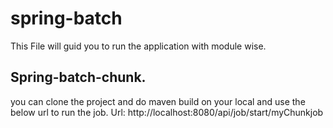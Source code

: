 # spring-batch
This File will guid you to run the application with module wise.
## Spring-batch-chunk.
you can clone the project and do maven build on your local and use the below url to run the job.
  Url: http://localhost:8080/api/job/start/myChunkjob

